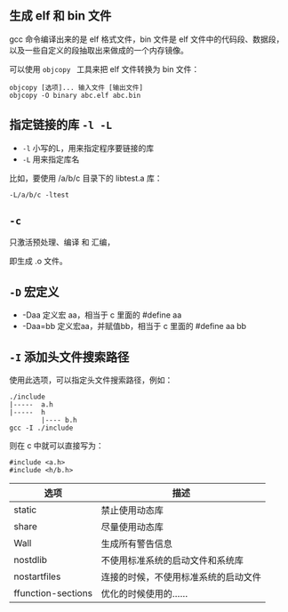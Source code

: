 ## 生成 elf 和 bin 文件

gcc 命令编译出来的是 elf 格式文件，bin 文件是 elf 文件中的代码段、数据段，以及一些自定义的段抽取出来做成的一个内存镜像。

可以使用 `objcopy ` 工具来把 elf 文件转换为 bin 文件：

```
objcopy [选项]... 输入文件 [输出文件] 
objcopy -O binary abc.elf abc.bin
```



## 指定链接的库 `-l -L`

- `-l` 小写的L，用来指定程序要链接的库
- `-L` 用来指定库名

比如，要使用 /a/b/c 目录下的 libtest.a 库：

```
-L/a/b/c -ltest
```

## `-c` 

只激活预处理、编译 和 汇编，

即生成 .o 文件。

## `-D` 宏定义

- -Daa 定义宏 aa，相当于 c 里面的 #define aa
- -Daa=bb 定义宏aa，并赋值bb，相当于 c 里面的 #define aa bb



## `-I` 添加头文件搜索路径

使用此选项，可以指定头文件搜索路径，例如：

```
./include
|-----  a.h
|-----  h
		|---- b.h
gcc -I ./include
```

则在 c 中就可以直接写为：

```
#include <a.h>
#include <h/b.h>
```



| 选项                 | 描述                 |
| ------------------ | ------------------ |
| static             | 禁止使用动态库            |
| share              | 尽量使用动态库            |
| Wall               | 生成所有警告信息           |
| nostdlib           | 不使用标准系统的启动文件和系统库   |
| nostartfiles       | 连接的时候，不使用标准系统的启动文件 |
| ffunction-sections | 优化的时候使用的……         |
